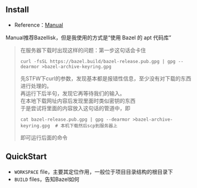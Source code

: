 ## Install

+ Reference：[Manual](https://bazel.build/install/ubuntu?hl=zh-cn)

Manual推荐Bazellisk，但是我使用的方式是“使用 Bazel 的 apt 代码库”

>在服务器下载时出现这样的问题：第一步这句话会卡住
>```
>curl -fsSL https://bazel.build/bazel-release.pub.gpg | gpg --dearmor >bazel-archive-keyring.gpg
>```
>先STFW下curl的参数，发现基本都是报错性信息，至少没有对下载的东西进行处理的。  
>再运行下后半句，发现它再等待我们的输入。  
>在本地下载网址内容后发现里面时类似密钥的东西  
>于是尝试将里面的内容放入这句话的管道中，即  
>```
>cat bazel-release.pub.gpg | gpg --dearmor >bazel-archive-keyring.gpg  # 本机下载然后scp到服务器上
>```
>即可运行后面的命令

## QuickStart

+ `WORKSPACE` file，主要其定位作用，一般位于项目目录结构的根目录下
+ `BUILD` files，告知Bazel如何
